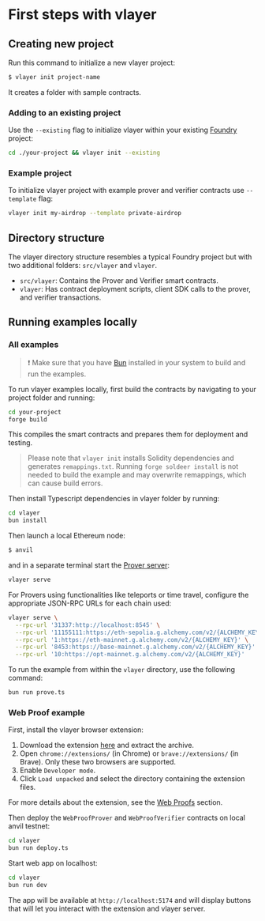 # First steps with vlayer

## Creating new project

Run this command to initialize a new vlayer project:
```bash
$ vlayer init project-name
```

It creates a folder with sample contracts.

### Adding to an existing project
Use the `--existing` flag to initialize vlayer within your existing [Foundry](https://getfoundry.sh/) project:
```bash
cd ./your-project && vlayer init --existing
```

### Example project
To initialize vlayer project with example prover and verifier contracts use `--template` flag:
```bash
vlayer init my-airdrop --template private-airdrop
``` 

## Directory structure
The vlayer directory structure resembles a typical Foundry project but with two additional folders: `src/vlayer` and `vlayer`.
* `src/vlayer`: Contains the Prover and Verifier smart contracts.
* `vlayer`: Has contract deployment scripts, client SDK calls to the prover, and verifier transactions.
 

## Running examples locally

### All examples
> ❗️ Make sure that you have [Bun](https://bun.sh/) installed in your system to build and run the examples.

To run vlayer examples locally, first build the contracts by navigating to your project folder and running:
```bash
cd your-project
forge build
```
This compiles the smart contracts and prepares them for deployment and testing.

> Please note that `vlayer init` installs Solidity dependencies and generates `remappings.txt`. Running `forge soldeer install` is not needed to build the example and may overwrite remappings, which can cause build errors.

Then install Typescript dependencies in vlayer folder by running:
```bash
cd vlayer
bun install
```

Then launch a local Ethereum node:
```bash
$ anvil 
```
and in a separate terminal start the [Prover server](/advanced/prover.html#prover-server):

```bash
vlayer serve
```
For Provers using functionalities like teleports or time travel, configure the appropriate JSON-RPC URLs for each chain used:
```bash
vlayer serve \
  --rpc-url '31337:http://localhost:8545' \
  --rpc-url '11155111:https://eth-sepolia.g.alchemy.com/v2/{ALCHEMY_KEY}' \
  --rpc-url '1:https://eth-mainnet.g.alchemy.com/v2/{ALCHEMY_KEY}' \
  --rpc-url '8453:https://base-mainnet.g.alchemy.com/v2/{ALCHEMY_KEY}' \
  --rpc-url '10:https://opt-mainnet.g.alchemy.com/v2/{ALCHEMY_KEY}'
```

To run the example from within the `vlayer` directory, use the following command:
```sh
bun run prove.ts
```

### Web Proof example

First, install the vlayer browser extension:
1. Download the extension [here](https://vlayer-releases.s3.eu-north-1.amazonaws.com/latest/browser-extension.tar.gz) and extract the archive.
2. Open `chrome://extensions/` (in Chrome) or `brave://extensions/` (in Brave). Only these two browsers are supported.
3. Enable `Developer mode`.
4. Click `Load unpacked` and select the directory containing the extension files.

For more details about the extension, see the [Web Proofs](../javascript/web-proofs.md) section.

Then deploy the `WebProofProver` and `WebProofVerifier` contracts on local anvil testnet:

```sh
cd vlayer
bun run deploy.ts
```

Start web app on localhost:

```sh
cd vlayer
bun run dev
```

The app will be available at `http://localhost:5174` and will display buttons that will let you interact with the extension and vlayer server.
